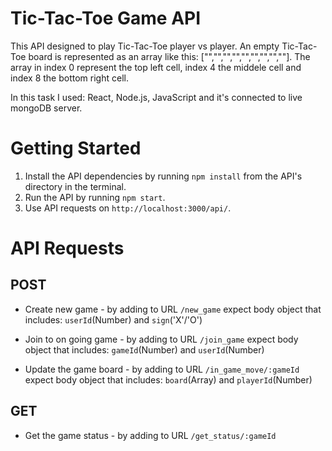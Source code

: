 # Tic-Tac-Toe Game API

This API designed to play Tic-Tac-Toe player vs player.
An empty Tic-Tac-Toe board is represented as an array like this: ["","","","","","","","",""].
The array in index 0 represent the top left cell, index 4 the middele cell and index 8 the bottom right cell.

In this task I used: React, Node.js, JavaScript and it's connected to live mongoDB server.



# Getting Started

1. Install the API dependencies by running `npm install` from the API's directory in the terminal.
2. Run the API by running `npm start`.
3. Use API requests on `http://localhost:3000/api/`.



# API Requests

## POST
- Create new game - by adding to URL `/new_game`
    expect body object that includes:   `userId`(Number) and `sign`('X'/'O')

- Join to on going game - by adding to URL `/join_game`
    expect body object that includes:   `gameId`(Number) and `userId`(Number)

- Update the game board - by adding to URL `/in_game_move/:gameId`
    expect body object that includes:   `board`(Array) and `playerId`(Number)

## GET
- Get the game status - by adding to URL `/get_status/:gameId`
